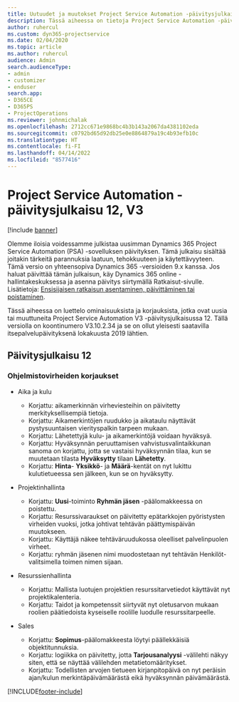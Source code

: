 ```yaml
---
title: Uutuudet ja muutokset Project Service Automation -päivitysjulkaisussa 12, V3
description: Tässä aiheessa on tietoja Project Service Automation -päivitysversion 12, V3:n uusista ominaisuuksista.
author: ruhercul
ms.custom: dyn365-projectservice
ms.date: 02/04/2020
ms.topic: article
ms.author: ruhercul
audience: Admin
search.audienceType:
- admin
- customizer
- enduser
search.app:
- D365CE
- D365PS
- ProjectOperations
ms.reviewer: johnmichalak
ms.openlocfilehash: 2712cc671e9868bc4b3b143a2067da4381102eda
ms.sourcegitcommit: c0792bd65d92db25e0e8864879a19c4b93efb10c
ms.translationtype: HT
ms.contentlocale: fi-FI
ms.lasthandoff: 04/14/2022
ms.locfileid: "8577416"
---
```

# <a name="project-service-automation-update-release-12-v3"></a>Project Service Automation -päivitysjulkaisu 12, V3

[!include [banner](../includes/psa-now-project-operations.md)]

Olemme iloisia voidessamme julkistaa uusimman Dynamics 365 Project Service Automation (PSA) -sovelluksen päivityksen. Tämä julkaisu sisältää joitakin tärkeitä parannuksia laatuun, tehokkuuteen ja käytettävyyteen. Tämä versio on yhteensopiva Dynamics 365 -versioiden 9.x kanssa. Jos haluat päivittää tämän julkaisun, käy Dynamics 365 online -hallintakeskuksessa ja asenna päivitys siirtymällä Ratkaisut-sivulle. Lisätietoja: [Ensisijaisen ratkaisun asentaminen, päivittäminen tai poistaminen](/power-platform/admin/install-remove-preferred-solution).

Tässä aiheessa on luettelo ominaisuuksista ja korjauksista, jotka ovat uusia tai muuttuneita Project Service Automation V3 -päivitysjulkaisussa 12. Tällä versiolla on koontinumero V3.10.2.34 ja se on ollut yleisesti saatavilla itsepalvelupäivityksenä lokakuusta 2019 lähtien.

## <a name="update-release-12"></a>Päivitysjulkaisu 12

### <a name="bug-fixes"></a>Ohjelmistovirheiden korjaukset

- Aika ja kulu

    - Korjattu: aikamerkinnän virheviesteihin on päivitetty merkityksellisempiä tietoja.
    - Korjattu: Aikamerkintöjen ruudukko ja aikataulu näyttävät pystysuuntaisen vierityspalkin tarpeen mukaan.
    - Korjattu: Lähetettyjä kulu- ja aikamerkintöjä voidaan hyväksyä.
    - Korjattu: Hyväksynnän peruuttamisen vahvistusvalintaikkunan sanoma on korjattu, jotta se vastaisi hyväksynnän tilaa, kun se muutetaan tilasta **Hyväksytty** tilaan **Lähetetty**.
    - Korjattu: **Hinta**- **Yksikkö**- ja **Määrä**-kentät on nyt lukittu kulutietueessa sen jälkeen, kun se on hyväksytty.

- Projektinhallinta

    - Korjattu: **Uusi**-toiminto **Ryhmän jäsen** -päälomakkeessa on poistettu.
    - Korjattu: Resurssivaraukset on päivitetty epätarkkojen pyöristysten virheiden vuoksi, jotka johtivat tehtävän päättymispäivän muutokseen.
    - Korjattu: Käyttäjä näkee tehtäväruudukossa oleelliset palvelinpuolen virheet.
    - Korjattu: ryhmän jäsenen nimi muodostetaan nyt tehtävän Henkilöt-valitsimella toimen nimen sijaan.

- Resurssienhallinta

    - Korjattu: Mallista luotujen projektien resurssitarvetiedot käyttävät nyt projektikalenteria.
    - Korjattu: Taidot ja kompetenssit siirtyvät nyt oletusarvon mukaan roolien päätiedoista kyseiselle roolille luodulle resurssitarpeelle.

- Sales

    - Korjattu: **Sopimus**-päälomakkeesta löytyi päällekkäisiä objektitunnuksia.
    - Korjattu: logiikka on päivitetty, jotta **Tarjousanalyysi** -välilehti näkyy siten, että se näyttää välilehden metatietomääritykset.
    - Korjattu: Todellisten arvojen tietueen kirjanpitopäivä on nyt peräisin ajan/kulun merkintäpäivämäärästä eikä hyväksynnän päivämäärästä.


[!INCLUDE[footer-include](../includes/footer-banner.md)]
